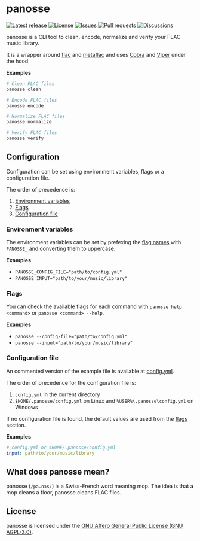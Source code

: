 # panosse

[![Latest release](https://img.shields.io/github/v/release/ludelafo/panosse?include_prereleases)](https://github.com/ludelafo/panosse/releases)
[![License](https://img.shields.io/github/license/ludelafo/panosse)](https://github.com/ludelafo/panosse) [![Issues](https://img.shields.io/github/issues/ludelafo/panosse)](https://github.com/ludelafo/panosse/issues) [![Pull requests](https://img.shields.io/github/issues-pr/ludelafo/panosse)](https://github.com/ludelafo/panosse/pulls) [![Discussions](https://img.shields.io/github/discussions/ludelafo/panosse)](https://github.com/ludelafo/panosse/discussions)

panosse is a CLI tool to clean, encode, normalize and verify your FLAC music library.

It is a wrapper around [flac](https://xiph.org/flac/documentation_tools_flac.html) and [metaflac](https://xiph.org/flac/documentation_tools_metaflac.html) and uses [Cobra](https://github.com/spf13/cobra) and [Viper](https://github.com/spf13/viper) under the hood.

**Examples**

```sh
# Clean FLAC files
panosse clean

# Encode FLAC files
panosse encode

# Normalize FLAC files
panosse normalize

# Verify FLAC files
panosse verify
```

## Configuration

Configuration can be set using environment variables, flags or a configuration file.

The order of precedence is:

1. [Environment variables](#environment-variables)
2. [Flags](#flags)
3. [Configuration file](#configuration-file)

### Environment variables

The environment variables can be set by prefexing the [flag names](#flags) with `PANOSSE_` and converting them to uppercase.

**Examples**

- `PANOSSE_CONFIG_FILE="path/to/config.yml"`
- `PANOSSE_INPUT="path/to/your/music/library"`

### Flags

You can check the available flags for each command with `panosse help <command>` or `panosse <command> --help`.

**Examples**

- `panosse --config-file="path/to/config.yml"`
- `panosse --input="path/to/your/music/library"`

### Configuration file

An commented version of the example file is available at [config.yml](./config.yml).

The order of precedence for the configuration file is:

1. `config.yml` in the current directory
2. `$HOME/.panosse/config.yml` on Linux and `%USER%\.panosse\config.yml` on Windows

If no configuration file is found, the default values are used from the [flags](#flags) section.

**Examples**

```yml
# config.yml or $HOME/.panosse/config.yml
input: path/to/your/music/library
```

## What does panosse mean?

panosse (`/pa.nɔs/`) is a Swiss-French word meaning mop. The idea is that a mop cleans a floor, panosse cleans FLAC files.

## License

panosse is licensed under the [GNU Affero General Public License (GNU AGPL-3.0)](./LICENSE).
